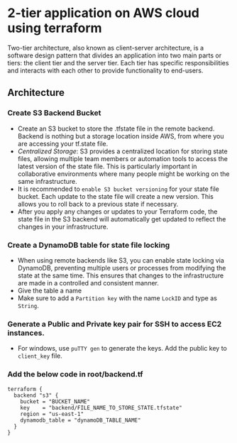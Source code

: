 # 2-tier application on AWS cloud using terraform
Two-tier architecture, also known as client-server architecture, is a software design pattern that divides an application into two main parts or tiers: the client tier and the server tier. Each tier has specific responsibilities and interacts with each other to provide functionality to end-users.
## Architecture

### Create S3 Backend Bucket
* Create an S3 bucket to store the .tfstate file in the remote backend. Backend is nothing but a storage location inside AWS, from where you are accessing your tf.state file.
* *Centralized Storage*: S3 provides a centralized location for storing state files, allowing multiple team members or automation tools to access the latest version of the state file. This is particularly important in collaborative environments where many people might be working on the same infrastructure.
* It is recommended to `enable S3 bucket versioning` for your state file bucket. Each update to the state file will create a new version. This allows you to roll back to a previous state if necessary.
* After you apply any changes or updates to your Terraform code, the state file in the S3 backend will automatically get updated to reflect the changes in your infrastructure.
### Create a DynamoDB table for state file locking
* When using remote backends like S3, you can enable state locking via DynamoDB, preventing multiple users or processes from modifying the state at the same time. This ensures that changes to the infrastructure are made in a controlled and consistent manner.
* Give the table a name
* Make sure to add a `Partition key` with the name `LockID` and type as `String`.
### Generate a Public and Private key pair for SSH to access EC2 instances.
* For windows, use `puTTY gen` to generate the keys. Add the public key to `client_key` file.
### Add the below code in root/backend.tf
```
terraform {
  backend "s3" {
    bucket = "BUCKET_NAME"
    key    = "backend/FILE_NAME_TO_STORE_STATE.tfstate"
    region = "us-east-1"
    dynamodb_table = "dynamoDB_TABLE_NAME"
  }
}
```
